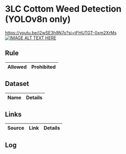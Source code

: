 # 3LC Cottom Weed Detection (YOLOv8n only)
https://youtu.be/j2wSE3h9N7o?si=tFHUTGT-0xm2XrMs
[![IMAGE ALT TEXT HERE](https://youtu.be/j2wSE3h9N7o?si=tFHUTGT-0xm2XrMs/0.jpg)](https://youtu.be/j2wSE3h9N7o?si=tFHUTGT-0xm2XrMs)
## Rule
| Allowed | Prohibited |
| --- | --- | 

## Dataset
| Name | Details |
| --- | --- | 

<!-- ## Result

| notebook| score | details |
| --- | --- | --- |
| 01 | doing | --- |  -->

## Links
| Source | Link | Details | 
| --- | --- | --- | 

## Log

